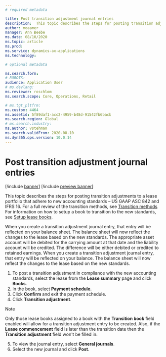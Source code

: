 ```yaml
---
# required metadata

title: Post transition adjustment journal entries
description:  This topic describes the steps for posting transition adjustments to a lease portfolio that adhere to new accounting standards – US GAAP ASC 842 and IFRS 16.
author: moaamer
manager: Ann Beebe
ms.date: 08/10/2020
ms.topic: article
ms.prod: 
ms.service: dynamics-ax-applications
ms.technology: 

# optional metadata

ms.search.form: 
# ROBOTS: 
audience: Application User
# ms.devlang: 
ms.reviewer: roschlom
ms.search.scope: Core, Operations, Retail

# ms.tgt_pltfrm: 
ms.custom: 4464
ms.assetid: 5f89daf1-acc2-4959-b48d-91542fb6bacb
ms.search.region: Global
# ms.search.industry: 
ms.author: vstehman
ms.search.validFrom: 2020-08-10
ms.dyn365.ops.version: 10.0.14
---
```


# Post transition adjustment journal entries

[!include [banner](../includes/banner.md)]
[!include [preview banner](../includes/preview-banner.md)]

This topic describes the steps for posting transition adjustments to a lease portfolio that adhere to new accounting standards – US GAAP ASC 842 and IFRS 16. For a full review of the transition methods, see [Transition methods](transition-methods.md). For information on how to setup a book to transition to the new standards, see [Setup lease books](https://review.docs.microsoft.com/en-us/dynamics365/finance/asset-leasing/set-up-lease-books?branch=bob-asset-leasing-setup).

When you create a transition adjustment journal entry, that entry will be reflected on your balance sheet. The balance sheet will now reflect the changes to the lease based on the new standards. The appropriate asset account will be debited for the carrying amount at that date and the liability account will be credited. The difference will be either debited or credited to retained earnings. When you create a transition adjustment journal entry, that entry will be reflected on your balance. The balance sheet will now reflect the changes to the lease based on the new standards. 

1.	To post a transition adjustment in compliance with the new accounting standards, select the lease from the **Lease summary** page and click **Books**.
2.	In the book, select **Payment schedule**.
3.	Click **Confirm** and exit the payment schedule.
4.	Click **Transition adjustment**.

> [!Note]
> Only those lease books assigned to a book with the **Transition book** field enabled will allow for a transition adjustment entry to be created. Also, if the **Lease commencement** field is later than the transition date then the **Transition adjustment** field won't be filled in.

5.	To view the journal entry, select **General journals**.
6.	Select the new journal and click **Post**.
